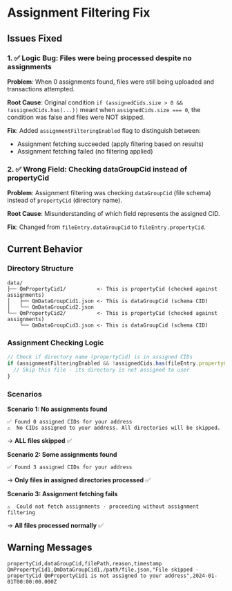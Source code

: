 # Assignment Filtering Fix

## Issues Fixed

### 1. ✅ **Logic Bug**: Files were being processed despite no assignments
**Problem**: When 0 assignments found, files were still being uploaded and transactions attempted.

**Root Cause**: Original condition `if (assignedCids.size > 0 && !assignedCids.has(...))` meant when `assignedCids.size === 0`, the condition was false and files were NOT skipped.

**Fix**: Added `assignmentFilteringEnabled` flag to distinguish between:
- Assignment fetching succeeded (apply filtering based on results)
- Assignment fetching failed (no filtering applied)

### 2. ✅ **Wrong Field**: Checking dataGroupCid instead of propertyCid
**Problem**: Assignment filtering was checking `dataGroupCid` (file schema) instead of `propertyCid` (directory name).

**Root Cause**: Misunderstanding of which field represents the assigned CID.

**Fix**: Changed from `fileEntry.dataGroupCid` to `fileEntry.propertyCid`.

## Current Behavior

### Directory Structure
```
data/
├── QmPropertyCid1/          <- This is propertyCid (checked against assignments)
│   ├── QmDataGroupCid1.json <- This is dataGroupCid (schema CID)
│   └── QmDataGroupCid2.json
└── QmPropertyCid2/          <- This is propertyCid (checked against assignments)
    └── QmDataGroupCid3.json <- This is dataGroupCid (schema CID)
```

### Assignment Checking Logic
```typescript
// Check if directory name (propertyCid) is in assigned CIDs
if (assignmentFilteringEnabled && !assignedCids.has(fileEntry.propertyCid)) {
  // Skip this file - its directory is not assigned to user
}
```

### Scenarios

**Scenario 1: No assignments found**
```
✅ Found 0 assigned CIDs for your address
⚠️  No CIDs assigned to your address. All directories will be skipped.
```
→ **ALL files skipped** ✅

**Scenario 2: Some assignments found**
```
✅ Found 3 assigned CIDs for your address
```
→ **Only files in assigned directories processed** ✅

**Scenario 3: Assignment fetching fails**
```
⚠️  Could not fetch assignments - proceeding without assignment filtering
```
→ **All files processed normally** ✅

## Warning Messages
```csv
propertyCid,dataGroupCid,filePath,reason,timestamp
QmPropertyCid1,QmDataGroupCid1,/path/file.json,"File skipped - propertyCid QmPropertyCid1 is not assigned to your address",2024-01-01T00:00:00.000Z
```